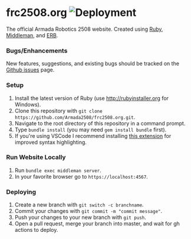 # frc2508.org ![Deployment](https://github.com/Armada2508/frc2508.org/workflows/Deployment/badge.svg)

The official Armada Robotics 2508 website. Created using [Ruby](https://www.ruby-lang.org/en/), [Middleman](https://middlemanapp.com/), and [ERB](https://github.com/ruby/erb).

### Bugs/Enhancements

New features, suggestions, and existing bugs should be tracked on the [Github issues](https://github.com/Armada2508/frc2508.org/issues) page. 

### Setup

1. Install the latest version of Ruby (use http://rubyinstaller.org for Windows).
2. Clone this repository with `git clone https://github.com/Armada2508/frc2508.org.git`.
3. Navigate to the root directory of this repository in a command prompt.
4. Type `bundle install` (you may need `gem install bundle` first).
5. If you're using VSCode I recommend installing [this extension](https://marketplace.visualstudio.com/items?itemName=Shopify.ruby-lsp) for improved syntax highlighting.

### Run Website Locally

1. Run `bundle exec middleman server`.
2. In your favorite browser go to `https://localhost:4567`.

### Deploying

1. Create a new branch with `git switch -c branchname`.
2. Commit your changes with `git commit -m "commit message"`.
3. Push your changes to your new branch with `git push`.
4. Open a pull request, merge your branch into master, and wait for gh actions to deploy.
